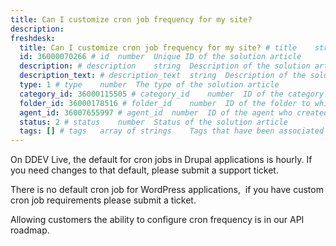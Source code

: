 ```yaml
---
title: Can I customize cron job frequency for my site?
description:
freshdesk:
  title: Can I customize cron job frequency for my site? # title	string	Title of the solution article
  id: 36000070266 # id	number	Unique ID of the solution article
  description: # description	string	Description of the solution article
  description_text: # description_text	string	Description of the solution article in plain text
  type: 1 # type	number	The type of the solution article
  category_id: 36000115505 # category_id	number	ID of the category to which the solution article belongs
  folder_id: 36000178516 # folder_id	number	ID of the folder to which the solution article belongs
  agent_id: 36007655997 # agent_id	number	ID of the agent who created the solution article
  status: 2 # status	number	Status of the solution article
  tags: [] # tags	array of strings	Tags that have been associated with the solution article
---
```


On DDEV Live, the default for cron jobs in Drupal applications is hourly. If you need changes to that default, please submit a support ticket.

There is no default cron job for WordPress applications,  if you have custom cron job requirements please submit a ticket.

Allowing customers the ability to configure cron frequency is in our API roadmap.
